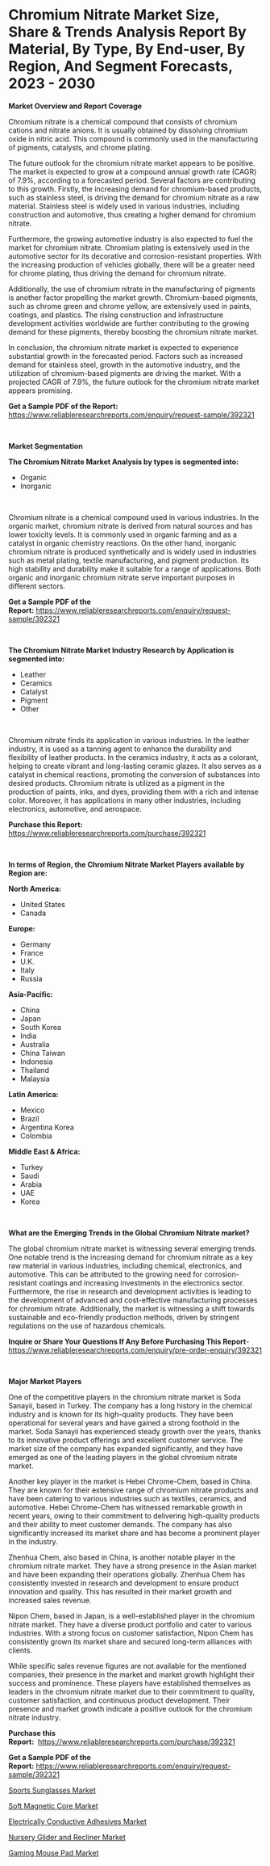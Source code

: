 <p><h1>Chromium Nitrate Market Size, Share & Trends Analysis Report By Material, By Type, By End-user, By Region, And Segment Forecasts, 2023 - 2030</h1></p><p><strong>Market Overview and Report Coverage</strong></p>
<p><p>Chromium nitrate is a chemical compound that consists of chromium cations and nitrate anions. It is usually obtained by dissolving chromium oxide in nitric acid. This compound is commonly used in the manufacturing of pigments, catalysts, and chrome plating.</p><p>The future outlook for the chromium nitrate market appears to be positive. The market is expected to grow at a compound annual growth rate (CAGR) of 7.9%, according to a forecasted period. Several factors are contributing to this growth. Firstly, the increasing demand for chromium-based products, such as stainless steel, is driving the demand for chromium nitrate as a raw material. Stainless steel is widely used in various industries, including construction and automotive, thus creating a higher demand for chromium nitrate.</p><p>Furthermore, the growing automotive industry is also expected to fuel the market for chromium nitrate. Chromium plating is extensively used in the automotive sector for its decorative and corrosion-resistant properties. With the increasing production of vehicles globally, there will be a greater need for chrome plating, thus driving the demand for chromium nitrate.</p><p>Additionally, the use of chromium nitrate in the manufacturing of pigments is another factor propelling the market growth. Chromium-based pigments, such as chrome green and chrome yellow, are extensively used in paints, coatings, and plastics. The rising construction and infrastructure development activities worldwide are further contributing to the growing demand for these pigments, thereby boosting the chromium nitrate market.</p><p>In conclusion, the chromium nitrate market is expected to experience substantial growth in the forecasted period. Factors such as increased demand for stainless steel, growth in the automotive industry, and the utilization of chromium-based pigments are driving the market. With a projected CAGR of 7.9%, the future outlook for the chromium nitrate market appears promising.</p></p>
<p><strong>Get a Sample PDF of the Report:</strong> <a href="https://www.reliableresearchreports.com/enquiry/request-sample/392321">https://www.reliableresearchreports.com/enquiry/request-sample/392321</a></p>
<p>&nbsp;</p>
<p><strong>Market Segmentation</strong></p>
<p><strong>The Chromium Nitrate Market Analysis by types is segmented into:</strong></p>
<p><ul><li>Organic</li><li>Inorganic</li></ul></p>
<p>&nbsp;</p>
<p><p>Chromium nitrate is a chemical compound used in various industries. In the organic market, chromium nitrate is derived from natural sources and has lower toxicity levels. It is commonly used in organic farming and as a catalyst in organic chemistry reactions. On the other hand, inorganic chromium nitrate is produced synthetically and is widely used in industries such as metal plating, textile manufacturing, and pigment production. Its high stability and durability make it suitable for a range of applications. Both organic and inorganic chromium nitrate serve important purposes in different sectors.</p></p>
<p><strong>Get a Sample PDF of the Report:</strong>&nbsp;<a href="https://www.reliableresearchreports.com/enquiry/request-sample/392321">https://www.reliableresearchreports.com/enquiry/request-sample/392321</a></p>
<p>&nbsp;</p>
<p><strong>The Chromium Nitrate Market Industry Research by Application is segmented into:</strong></p>
<p><ul><li>Leather</li><li>Ceramics</li><li>Catalyst</li><li>Pigment</li><li>Other</li></ul></p>
<p>&nbsp;</p>
<p><p>Chromium nitrate finds its application in various industries. In the leather industry, it is used as a tanning agent to enhance the durability and flexibility of leather products. In the ceramics industry, it acts as a colorant, helping to create vibrant and long-lasting ceramic glazes. It also serves as a catalyst in chemical reactions, promoting the conversion of substances into desired products. Chromium nitrate is utilized as a pigment in the production of paints, inks, and dyes, providing them with a rich and intense color. Moreover, it has applications in many other industries, including electronics, automotive, and aerospace.</p></p>
<p><strong>Purchase this Report:</strong>&nbsp; <a href="https://www.reliableresearchreports.com/purchase/392321">https://www.reliableresearchreports.com/purchase/392321</a></p>
<p>&nbsp;</p>
<p><strong>In terms of Region, the Chromium Nitrate Market Players available by Region are:</strong></p>
<p>
    <p> <strong> North America: </strong>
        <ul>
            <li>United States</li>
            <li>Canada</li>
        </ul>
        </p> 
    <p> <strong> Europe: </strong>
        <ul>
            <li>Germany</li>
            <li>France</li>
            <li>U.K.</li>
            <li>Italy</li>
            <li>Russia</li>
        </ul>
        </p> 
    <p> <strong> Asia-Pacific: </strong>
        <ul>
            <li>China</li>
            <li>Japan</li>
            <li>South Korea</li>
            <li>India</li>
            <li>Australia</li>
            <li>China Taiwan</li>
            <li>Indonesia</li>
            <li>Thailand</li>
            <li>Malaysia</li>
        </ul>
        </p> 
    <p> <strong> Latin America: </strong>
        <ul>
            <li>Mexico</li>
            <li>Brazil</li>
            <li>Argentina Korea</li>
            <li>Colombia</li>
        </ul>
        </p> 
    <p> <strong> Middle East & Africa: </strong>
        <ul>
            <li>Turkey</li>
            <li>Saudi</li>
            <li>Arabia</li>
            <li>UAE</li>
            <li>Korea</li>
        </ul>
    </p>
    </p>
<p>&nbsp;</p>
<p><strong>What are the Emerging Trends in the Global Chromium Nitrate market?</strong></p>
<p><p>The global chromium nitrate market is witnessing several emerging trends. One notable trend is the increasing demand for chromium nitrate as a key raw material in various industries, including chemical, electronics, and automotive. This can be attributed to the growing need for corrosion-resistant coatings and increasing investments in the electronics sector. Furthermore, the rise in research and development activities is leading to the development of advanced and cost-effective manufacturing processes for chromium nitrate. Additionally, the market is witnessing a shift towards sustainable and eco-friendly production methods, driven by stringent regulations on the use of hazardous chemicals.</p></p>
<p><strong>Inquire or Share Your Questions If Any Before Purchasing This Report</strong>- <a href="https://www.reliableresearchreports.com/enquiry/pre-order-enquiry/392321">https://www.reliableresearchreports.com/enquiry/pre-order-enquiry/392321</a></p>
<p>&nbsp;</p>
<p><strong>Major Market Players</strong></p>
<p><p>One of the competitive players in the chromium nitrate market is Soda Sanayii, based in Turkey. The company has a long history in the chemical industry and is known for its high-quality products. They have been operational for several years and have gained a strong foothold in the market. Soda Sanayii has experienced steady growth over the years, thanks to its innovative product offerings and excellent customer service. The market size of the company has expanded significantly, and they have emerged as one of the leading players in the global chromium nitrate market.</p><p>Another key player in the market is Hebei Chrome-Chem, based in China. They are known for their extensive range of chromium nitrate products and have been catering to various industries such as textiles, ceramics, and automotive. Hebei Chrome-Chem has witnessed remarkable growth in recent years, owing to their commitment to delivering high-quality products and their ability to meet customer demands. The company has also significantly increased its market share and has become a prominent player in the industry.</p><p>Zhenhua Chem, also based in China, is another notable player in the chromium nitrate market. They have a strong presence in the Asian market and have been expanding their operations globally. Zhenhua Chem has consistently invested in research and development to ensure product innovation and quality. This has resulted in their market growth and increased sales revenue.</p><p>Nipon Chem, based in Japan, is a well-established player in the chromium nitrate market. They have a diverse product portfolio and cater to various industries. With a strong focus on customer satisfaction, Nipon Chem has consistently grown its market share and secured long-term alliances with clients.</p><p>While specific sales revenue figures are not available for the mentioned companies, their presence in the market and market growth highlight their success and prominence. These players have established themselves as leaders in the chromium nitrate market due to their commitment to quality, customer satisfaction, and continuous product development. Their presence and market growth indicate a positive outlook for the chromium nitrate industry.</p></p>
<p><strong>Purchase this Report:</strong>&nbsp;&nbsp;<a href="https://www.reliableresearchreports.com/purchase/392321">https://www.reliableresearchreports.com/purchase/392321</a></p>
<p></p>
<p><strong>Get a Sample PDF of the Report:</strong>&nbsp;<a href="https://www.reliableresearchreports.com/enquiry/request-sample/392321">https://www.reliableresearchreports.com/enquiry/request-sample/392321</a></p>
<p><p><a href="https://www.linkedin.com/pulse/decoding-sports-sunglasses-market-deep-dive-latest-trends-7wywe/">Sports Sunglasses Market</a></p><p><a href="https://medium.com/@jailynpurdy1934/soft-magnetic-core-market-analysis-and-sze-forecasted-for-period-from-2023-to-2030-b66fad52814a">Soft Magnetic Core Market</a></p><p><a href="https://medium.com/@germanbraun1929/electrically-conductive-adhesives-market-insight-market-trends-growth-forecasted-from-2023-to-c43335c7ce20">Electrically Conductive Adhesives Market</a></p><p><a href="https://www.linkedin.com/pulse/nursery-glider-recliner-market-size-share-amp-trends-analysis-vltue/">Nursery Glider and Recliner Market</a></p><p><a href="https://www.linkedin.com/pulse/gaming-mouse-pad-market-size-growth-forecast-from-qbage/">Gaming Mouse Pad Market</a></p></p>